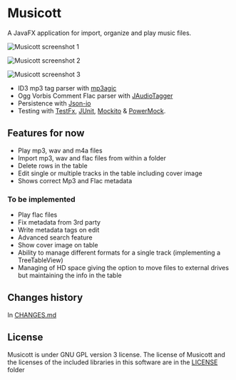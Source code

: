 # Musicott
A JavaFX application for import, organize and play music files.

![Musicott screenshot 1](https://dl.dropboxusercontent.com/u/3596661/main.png)

![Musicott screenshot 2](https://dl.dropboxusercontent.com/u/3596661/edit.png)

![Musicott screenshot 3](https://dl.dropboxusercontent.com/u/3596661/import.png)

* ID3 mp3 tag parser with [mp3agic](https://github.com/mpatric/mp3agic "mp3agic")
* Ogg Vorbis Comment Flac parser with [JAudioTagger](https://bitbucket.org/ijabz/jaudiotagger "jAudioTagger")
* Persistence with [Json-io](https://github.com/jdereg/json-io "Json-io")
* Testing with [TestFx](https://github.com/TestFX/TestFX "TestFx"), [JUnit](https://github.com/junit-team/junit "JUnit"), [Mockito](https://github.com/mockito/mockito "Mockito") & [PowerMock](https://github.com/jayway/powermock "PowerMock").

## Features for now
* Play mp3, wav and m4a files
* Import mp3, wav and flac files from within a folder
* Delete rows in the table
* Edit single or multiple tracks in the table including cover image
* Shows correct Mp3 and Flac metadata

### To be implemented
* Play flac files
* Fix metadata from 3rd party
* Write metadata tags on edit
* Advanced search feature
* Show cover image on table
* Ability to manage different formats for a single track (implementing a TreeTableView)
* Managing of HD space giving the option to move files to external drives but maintaining the info in the table

## Changes history
In [CHANGES.md](https://github.com/octaviospain/Musicott/tree/master/CHANGES.md "Changes")

## License
Musicott is under GNU GPL version 3 license. The license of Musicott and the licenses of the included libraries in this software are in the [LICENSE](https://github.com/octaviospain/Musicott/tree/master/license "License") folder